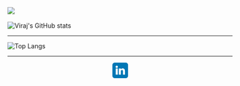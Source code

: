 <!-- ![Alt text](./yoda_hello.gif?raw=true "hello") -->

![](https://komarev.com/ghpvc/?username=Viraj24Gupta&color=181B1D) 

![Viraj's GitHub stats](https://github-readme-stats.vercel.app/api?username=Viraj24Gupta&hide=stars,issues&border_radius=25px&include_all_commits=true&bg_color=ffffff00&text_color=87756a&border_color=87756a&count_private=true&show_icons=true&custom_title=My%20Stats)
<hr>

![Top Langs](https://github-readme-stats.vercel.app/api/top-langs/?username=Viraj24Gupta&border_radius=25px&layout=compact&bg_color=ffffff00&text_color=87756a&border_color=87756a&custom_title=Used%20Languages)
<!-- ![Streak stats](https://github-readme-streak-stats.herokuapp.com/?user=Viraj24Gupta) -->
<hr><p align = "center">
<a href = https://www.linkedin.com/in/viraj-gupta/ target='blank'> <img src=https://github.com/edent/SuperTinyIcons/blob/master/images/svg/linkedin.svg height='35' weight='35'/></a>
